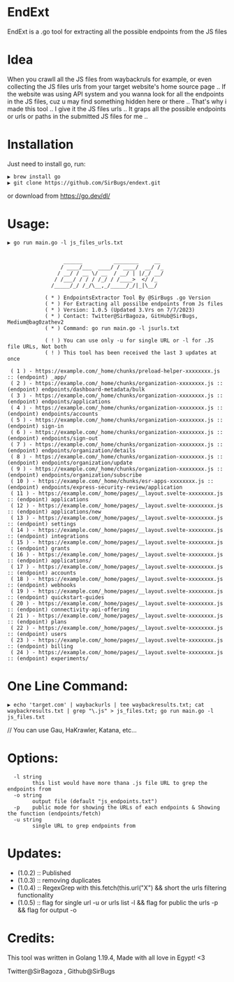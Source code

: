 # EndExt
EndExt is a .go tool for extracting all the possible endpoints from the JS files

# Idea
When you crawll all the JS files from waybackruls for example, or even collecting the JS files urls from your target website's home source page ..
If the website was using API system and you wanna look for all the endpoints in the JS files, cuz u may find something hidden here or there ..
That's why i made this tool .. I give it the JS files urls .. It graps all the possible endpoints or urls or paths in the submitted JS files for me ..

# Installation
Just need to install go, run:

```
▶ brew install go
▶ git clone https://github.com/SirBugs/endext.git
```

or download from https://go.dev/dl/

# Usage:
```
▶ go run main.go -l js_files_urls.txt


                  ______          ________     __ 	
                 / ____/___  ____/ / ____/  __/ /_	
                / __/ / __ \/ __  / __/ | |/_/ __/	
               / /___/ / / / /_/ / /____>  </ /_  	
              /_____/_/ /_/\__,_/_____/_/|_|\__/  	

            ( * ) EndpointsExtractor Tool By @SirBugs .go Version
            ( * ) For Extracting all possilbe endpoints from Js files 
            ( * ) Version: 1.0.5 (Updated 3.Vrs on 7/7/2023)
            ( * ) Contact: Twitter@SirBagoza, GitHub@SirBugs, Medium@bag0zathev2
            ( * ) Command: go run main.go -l jsurls.txt

            ( ! ) You can use only -u for single URL or -l for .JS file URLs, Not both
            ( ! ) This tool has been received the last 3 updates at once

 ( 1 ) - https://example.com/_home/chunks/preload-helper-xxxxxxxx.js :: (endpoint) _app/
 ( 2 ) - https://example.com/_home/chunks/organization-xxxxxxxx.js :: (endpoint) endpoints/dashboard-metadata/bulk
 ( 3 ) - https://example.com/_home/chunks/organization-xxxxxxxx.js :: (endpoint) endpoints/applications
 ( 4 ) - https://example.com/_home/chunks/organization-xxxxxxxx.js :: (endpoint) endpoints/accounts
 ( 5 ) - https://example.com/_home/chunks/organization-xxxxxxxx.js :: (endpoint) sign-in
 ( 6 ) - https://example.com/_home/chunks/organization-xxxxxxxx.js :: (endpoint) endpoints/sign-out
 ( 7 ) - https://example.com/_home/chunks/organization-xxxxxxxx.js :: (endpoint) endpoints/organization/details
 ( 8 ) - https://example.com/_home/chunks/organization-xxxxxxxx.js :: (endpoint) endpoints/organization/update
 ( 9 ) - https://example.com/_home/chunks/organization-xxxxxxxx.js :: (endpoint) endpoints/organization/subscribe
 ( 10 ) - https://example.com/_home/chunks/esr-apps-xxxxxxxx.js :: (endpoint) endpoints/express-security-review/application
 ( 11 ) - https://example.com/_home/pages/__layout.svelte-xxxxxxxx.js :: (endpoint) applications
 ( 12 ) - https://example.com/_home/pages/__layout.svelte-xxxxxxxx.js :: (endpoint) applications/new
 ( 13 ) - https://example.com/_home/pages/__layout.svelte-xxxxxxxx.js :: (endpoint) settings
 ( 14 ) - https://example.com/_home/pages/__layout.svelte-xxxxxxxx.js :: (endpoint) integrations
 ( 15 ) - https://example.com/_home/pages/__layout.svelte-xxxxxxxx.js :: (endpoint) grants
 ( 16 ) - https://example.com/_home/pages/__layout.svelte-xxxxxxxx.js :: (endpoint) applications/
 ( 17 ) - https://example.com/_home/pages/__layout.svelte-xxxxxxxx.js :: (endpoint) accounts
 ( 18 ) - https://example.com/_home/pages/__layout.svelte-xxxxxxxx.js :: (endpoint) webhooks
 ( 19 ) - https://example.com/_home/pages/__layout.svelte-xxxxxxxx.js :: (endpoint) quickstart-guides
 ( 20 ) - https://example.com/_home/pages/__layout.svelte-xxxxxxxx.js :: (endpoint) connectivity-api-offering
 ( 21 ) - https://example.com/_home/pages/__layout.svelte-xxxxxxxx.js :: (endpoint) plans
 ( 22 ) - https://example.com/_home/pages/__layout.svelte-xxxxxxxx.js :: (endpoint) users
 ( 23 ) - https://example.com/_home/pages/__layout.svelte-xxxxxxxx.js :: (endpoint) billing
 ( 24 ) - https://example.com/_home/pages/__layout.svelte-xxxxxxxx.js :: (endpoint) experiments/

```

# One Line Command:
```
▶ echo 'target.com' | waybackurls | tee waybackresults.txt; cat waybackresults.txt | grep "\.js" > js_files.txt; go run main.go -l js_files.txt
```

// You can use Gau, HaKrawler, Katana, etc...

# Options:
```
  -l string
    	this list would have more thana .js file URL to grep the endpoints from
  -o string
    	output file (default "js_endpoints.txt")
  -p	public mode for showing the URLs of each endpoints & Showing the function (endpoints/fetch)
  -u string
    	single URL to grep endpoints from
```

# Updates:
- (1.0.2) :: Published 
- (1.0.3) :: removing duplicates
- (1.0.4) :: RegexGrep with this.fetch(this.url("X") && short the urls filtering functionality
- (1.0.5) :: flag for single url -u or urls list -l && flag for public the urls -p && flag for output -o


# Credits:

This tool was written in Golang 1.19.4, Made with all love in Egypt! <3

Twitter@SirBagoza , Github@SirBugs
